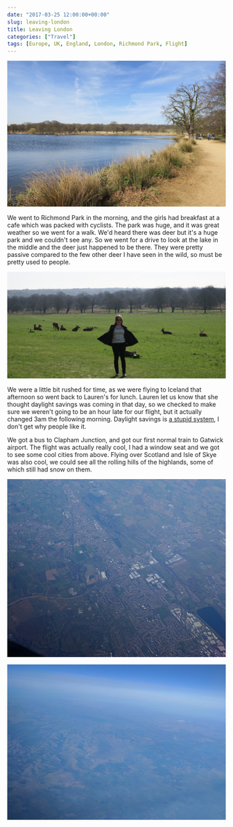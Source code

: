 ```yaml
---
date: "2017-03-25 12:00:00+00:00"
slug: leaving-london
title: Leaving London
categories: ["Travel"]
tags: [Europe, UK, England, London, Richmond Park, Flight]
---
```


![](lake.jpg "Pen Ponds")

We went to Richmond Park in the morning, and the girls had breakfast at a cafe which was packed with cyclists.
The park was huge, and it was great weather so we went for a walk. We'd heard there was deer but it's a huge park and we couldn't see any. So we went for a drive to look at the lake in the middle and the deer just happened to be there. They were pretty passive compared to the few other deer I have seen in the wild, so must be pretty used to people.

![](deer.jpg "Richmond Park Deer")

We were a little bit rushed for time, as we were flying to Iceland that afternoon so went back to Lauren's for lunch.
Lauren let us know that she thought daylight savings was coming in that day, so we checked to make sure we weren't going to be an hour late for our flight, but it actually changed 3am the following morning. Daylight savings is [a stupid system](https://www.youtube.com/watch?v=br0NW9ufUUw), I don't get why people like it.

We got a bus to Clapham Junction, and got our first normal train to Gatwick airport.
The flight was actually really cool, I had a window seat and we got to see some cool cities from above.
Flying over Scotland and Isle of Skye was also cool, we could see all the rolling hills of the highlands, some of  which still had snow on them.

![](luton.jpg "Luton from above")

![](scotland.jpg "Scotland")
